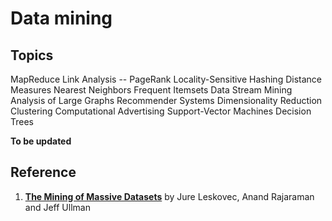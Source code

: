 Data mining
===========

Topics
-------------
MapReduce
Link Analysis -- PageRank
Locality-Sensitive Hashing
Distance Measures
Nearest Neighbors
Frequent Itemsets
Data Stream Mining
Analysis of Large Graphs
Recommender Systems
Dimensionality Reduction
Clustering
Computational Advertising
Support-Vector Machines
Decision Trees

 **To be updated**

Reference
----------------
1. **[The Mining of Massive Datasets](http://mmds.org/)** by Jure Leskovec, Anand Rajaraman and Jeff Ullman
